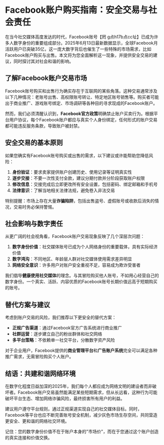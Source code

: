 # Facebook账户购买指南：安全交易与社会责任

在当今社交媒体高度发达的时代，Facebook账号【罔 g点h17b点cc址】已成为许多人数字身份的重要组成部分。2025年6月13日最新数据显示，全球Facebook月活跃用户已突破35亿，这一庞大数字背后也催生了一些特殊的市场需求，比如Facebook账户购买与出售。本文将为您全面解析这一现象，并提供安全交易的建议，同时探讨其对社会和谐的影响。

## 了解Facebook账户交易市场

Facebook账号购买和出售行为确实存在于互联网的某些角落。这种交易通常涉及以下几种情况：老账号出售、高权限账号转让、特定地区账号销售等。购买者可能出于商业推广、游戏账号绑定、市场调研等各种目的寻求现成的Facebook账户。

然而，我们必须清醒认识到，**Facebook官方政策**明确禁止账户买卖行为。根据平台用户协议，每个Facebook账户都应与真实个人身份绑定，任何形式的账户交易都可能违反服务条款，导致账户被封禁。

## 安全交易的基本原则

如果您确实有Facebook账号购买或出售的需求，以下建议或许能帮助您降低风险：

1. **身份验证**：要求卖家提供账户创建历史、使用记录等证明真实性
2. **逐步交接**：不要一次性支付全款，建议分期付款并分阶段获取账户权限
3. **修改信息**：交接完成后立即更改所有安全设置，包括密码、绑定邮箱和手机号
4. **法律意识**：了解当地相关法律法规，避免卷入非法交易

特别提醒：市场上存在大量**诈骗陷阱**，包括出售盗号、虚假账号或收款后消失的情况，交易时务必保持警惕。

## 社会影响与数字责任

从更广阔的社会视角看，Facebook账户交易现象反映了几个深层次问题：

1. **数字身份价值**：社交媒体账号已成为个人网络身份的重要载体，具有实际经济价值
2. **数字鸿沟**：不同地区、年龄层人群对社交媒体使用需求差异明显
3. **网络安全意识**：许多用户对账户安全重视不足，容易成为欺诈受害者

我们倡导**健康使用社交媒体**的理念。与其冒险购买他人账号，不如用心经营自己的数字身份。一个真实、活跃、内容优质的Facebook账号长期价值远高于短期购买的账号。

## 替代方案与建议

考虑到账户交易的风险，我们推荐以下更安全的替代方案：

- **正规广告渠道**：通过Facebook官方广告系统进行商业推广
- **社群运营**：逐步建立自己的粉丝群体和社交网络
- **多平台策略**：不依赖单一社交平台，分散数字资产风险

对于企业用户，Facebook提供的**商业管理平台**和**广告账户系统**完全可以满足各种推广需求，无需冒险购买个人账户。

## 结语：共建和谐网络环境

在数字化程度日益加深的2025年，我们每个人都应成为网络文明的建设者而非破坏者。Facebook账户交易虽然能满足某些短期需求，但从长远看，这种行为可能破坏平台生态、增加网络诈骗风险，最终损害所有用户的利益。

建议用户遵守平台规则，通过正规渠道实现自己的社交媒体目标。同时，Facebook等平台也应不断完善账号安全机制，减少灰色市场生存空间，共同营造更安全、更和谐的网络社交环境。

记住：您的数字身份价值不在于账户本身的"市场价"，而在于您通过这个账户创造的真实连接和价值交换。
